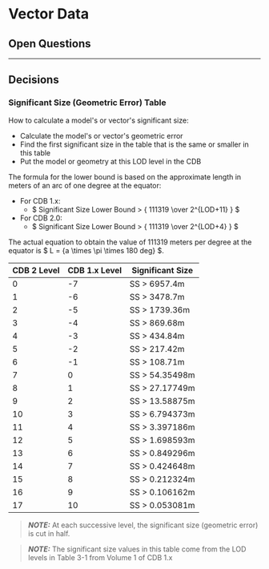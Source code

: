 # Vector Data

## Open Questions


-----------------
## Decisions

### Significant Size (Geometric Error) Table

How to calculate a model's or vector's significant size:
* Calculate the model's or vector's geometric error
* Find the first significant size in the table that is the same or smaller in this table
* Put the model or geometry at this LOD level in the CDB

The formula for the lower bound is based on the approximate length in meters of an arc of one degree at the equator:
* For CDB 1.x:
   * $ Significant Size Lower Bound > { 111319 \over 2^{LOD+11} } $
* For CDB 2.0:
   * $ Significant Size Lower Bound > { 111319 \over 2^{LOD+4} } $

The actual equation to obtain the value of 111319 meters per degree at the equator is $ L = {a \times \pi \times 180 deg} $.


| CDB 2 Level | CDB 1.x Level | Significant Size |
| ----------- | ------------- | ---------------- |
|  0 | -7 | SS > 6957.4m   |
|  1 | -6 | SS > 3478.7m   |
|  2 | -5 | SS > 1739.36m  |
|  3 | -4 | SS > 869.68m   |
|  4 | -3 | SS > 434.84m   |
|  5 | -2 | SS > 217.42m   |
|  6 | -1 | SS > 108.71m   |
|  7 |  0 | SS > 54.35498m |
|  8 |  1 | SS > 27.17749m |
|  9 |  2 | SS > 13.58875m |
| 10 |  3 | SS > 6.794373m |
| 11 |  4 | SS > 3.397186m |
| 12 |  5 | SS > 1.698593m |
| 13 |  6 | SS > 0.849296m |
| 14 |  7 | SS > 0.424648m |
| 15 |  8 | SS > 0.212324m |
| 16 |  9 | SS > 0.106162m |
| 17 | 10 | SS > 0.053081m |

> **_NOTE:_** At each successive level, the significant size (geometric error) is cut in half.

> **_NOTE:_** The significant size values in this table come from the LOD levels in Table 3-1 from Volume 1 of CDB 1.x
